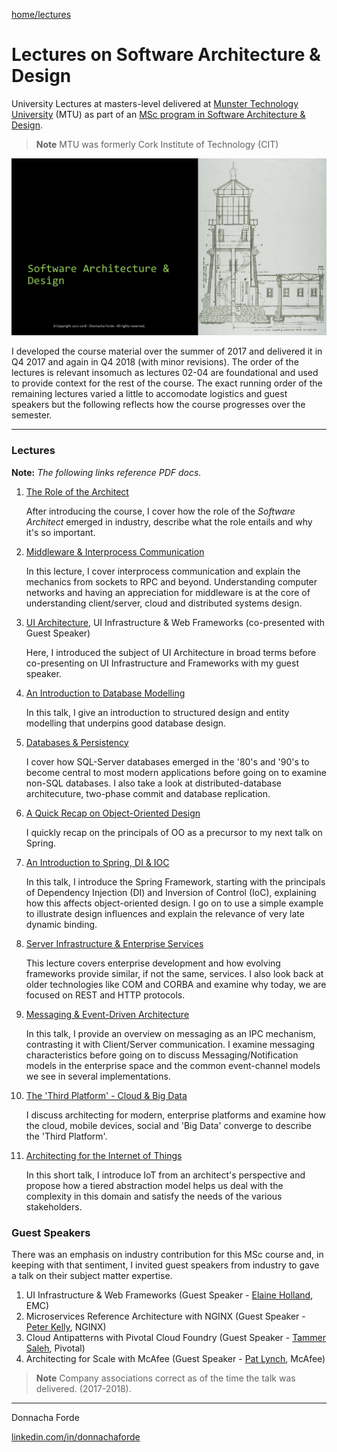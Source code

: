 [home/](https://donnachaforde.github.io)[lectures](https://donnachaforde.github.io/lectures/)




# Lectures on Software Architecture & Design
 University Lectures at masters-level delivered at [Munster Technology University](https://www.cit.ie/index.cfm) (MTU)  as part of an [MSc program in Software Architecture & Design](https://cs.cit.ie/sad). 

> **Note** MTU was formerly Cork Institute of Technology (CIT)

![image](./rc/Course-Title.jpg)

I developed the course material over the summer of 2017 and delivered it in Q4 2017 and again in Q4 2018 (with minor revisions). The order of the lectures is relevant insomuch as lectures 02-04 are foundational and used to provide context for the rest of the course. The exact running order of the remaining lectures varied a little to accomodate logistics and guest speakers but the following reflects how the course progresses over the semester.

---

### Lectures

 **Note:**
_The following links reference PDF docs._

1. [The Role of the Architect](published/01%20-%20The%20Role%20of%20the%20Architect.pdf)

	After introducing the course, I cover how the role of the _Software Architect_ emerged in industry, describe what the role entails and why it's so important. 

2. [Middleware & Interprocess Communication](published/02%20-%20Middleware%20%26%20Interprocess%20Communication.pdf)

	In this lecture, I cover interprocess communication and explain the mechanics from sockets to RPC and beyond. Understanding computer networks and having an appreciation for middleware is at the core of understanding client/server, cloud and distributed systems design.  


3. [UI Architecture](published/03%20-%20UI%20Architecture.pdf), UI Infrastructure & Web Frameworks (co-presented with Guest Speaker)

	Here, I introduced the subject of UI Architecture in broad terms before co-presenting on UI Infrastructure and Frameworks with my guest speaker. 

4. [An Introduction to Database Modelling](published/04%20-%20An%20Introduction%20to%20Database%20Modelling.pdf)

	In this talk, I give an introduction to structured design and entity modelling that underpins good database design. 

5. [Databases & Persistency](published/05%20-%20Databases%20%26%20Persistency.pdf)

	I cover how SQL-Server databases emerged in the '80's and '90's to become central to most modern applications before going on to examine non-SQL databases. I also take a look at distributed-database architecuture, two-phase commit and database replication.  

6. [A Quick Recap on Object-Oriented Design](published/06%20-%20A%20Quick%20Recap%20on%20Object-Oriented%20Design.pdf)

	I quickly recap on the principals of OO as a precursor to my next talk on Spring.


7. [An Introduction to Spring, DI & IOC](published/07%20-%20An%20Introduction%20to%20Spring%2C%20DI%20%26%20IOC.pdf) 
	
	In this talk, I introduce the Spring Framework, starting with the principals of Dependency Injection (DI) and Inversion of Control (IoC), explaining how this affects object-oriented design. I go on to use a simple example to illustrate design influences and explain the relevance of very late dynamic binding. 

8. [Server Infrastructure & Enterprise Services](published/08%20-%20Server%20Infrastructure%20%26%20Enterprise%20Services.pdf)

	This lecture covers enterprise development and how evolving frameworks provide similar, if not the same, services. I also look back at older technologies like COM and CORBA and examine why today, we are focused on REST and HTTP protocols. 

9. [Messaging & Event-Driven Architecture](published/09%20-%20Messaging%20%26%20Event-Driven%20Architecture.pdf)

	In this talk, I provide an overview on messaging as an IPC mechanism, contrasting it with Client/Server communication. I examine messaging characteristics before going on to discuss Messaging/Notification models in the enterprise space and the common event-channel models we see in several implementations. 

10. [The 'Third Platform' - Cloud & Big Data](published/10%20-%20The%20Third%20Platform%20-%20Cloud%20%26%20Big%20Data.pdf)

	I discuss architecting for modern, enterprise platforms and examine how the cloud, mobile devices, social and 'Big Data' converge to describe the 'Third Platform'. 

11. [Architecting for the Internet of Things](published/11%20-%20Architecting%20for%20the%20Internet%20of%20Things%20(IoT).pdf)

	In this short talk, I introduce IoT from an architect's perspective and propose how a tiered abstraction model helps us deal with the complexity in this domain and satisfy the needs of the various stakeholders. 


### Guest Speakers
There was an emphasis on industry contribution for this MSc course and, in keeping with that sentiment, I invited guest speakers from industry to gave a talk on their subject matter expertise.

1. UI Infrastructure & Web Frameworks (Guest Speaker - [Elaine Holland](https://www.linkedin.com/in/elaine-holland-b10b8b225/), EMC)
1. Microservices Reference Architecture with NGINX (Guest Speaker - [Peter Kelly](https://www.linkedin.com/in/peterkellyonline), NGINX)
2. Cloud Antipatterns with Pivotal Cloud Foundry (Guest Speaker - [Tammer Saleh](http://tammersaleh.com/), Pivotal)
3. Architecting for Scale with McAfee (Guest Speaker - [Pat Lynch](https://www.linkedin.com/in/pat-lynch-59b6b31), McAfee)


> **Note** Company associations correct as of the time the talk was delivered. (2017-2018).

---
Donnacha Forde

[linkedin.com/in/donnachaforde](https://www.linkedin.com/in/donnachaforde/)

